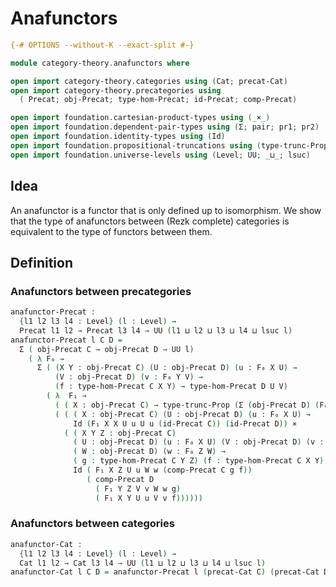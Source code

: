 # Anafunctors

```agda
{-# OPTIONS --without-K --exact-split #-}

module category-theory.anafunctors where

open import category-theory.categories using (Cat; precat-Cat)
open import category-theory.precategories using
  ( Precat; obj-Precat; type-hom-Precat; id-Precat; comp-Precat)

open import foundation.cartesian-product-types using (_×_)
open import foundation.dependent-pair-types using (Σ; pair; pr1; pr2)
open import foundation.identity-types using (Id)
open import foundation.propositional-truncations using (type-trunc-Prop)
open import foundation.universe-levels using (Level; UU; _⊔_; lsuc)
```

## Idea

An anafunctor is a functor that is only defined up to isomorphism. We show that the type of anafunctors between (Rezk complete) categories is equivalent to the type of functors between them.

## Definition

### Anafunctors between precategories

```agda
anafunctor-Precat :
  {l1 l2 l3 l4 : Level} (l : Level) →
  Precat l1 l2 → Precat l3 l4 → UU (l1 ⊔ l2 ⊔ l3 ⊔ l4 ⊔ lsuc l)
anafunctor-Precat l C D =
  Σ ( obj-Precat C → obj-Precat D → UU l)
    ( λ F₀ →
      Σ ( (X Y : obj-Precat C) (U : obj-Precat D) (u : F₀ X U) →
          (V : obj-Precat D) (v : F₀ Y V) →
          (f : type-hom-Precat C X Y) → type-hom-Precat D U V)
        ( λ  F₁ →
          ( ( X : obj-Precat C) → type-trunc-Prop (Σ (obj-Precat D) (F₀ X))) ×
          ( ( ( X : obj-Precat C) (U : obj-Precat D) (u : F₀ X U) →
              Id (F₁ X X U u U u (id-Precat C)) (id-Precat D)) ×
            ( ( X Y Z : obj-Precat C)
              ( U : obj-Precat D) (u : F₀ X U) (V : obj-Precat D) (v : F₀ Y V)
              ( W : obj-Precat D) (w : F₀ Z W) →
              ( g : type-hom-Precat C Y Z) (f : type-hom-Precat C X Y) →
              Id ( F₁ X Z U u W w (comp-Precat C g f))
                 ( comp-Precat D
                   ( F₁ Y Z V v W w g)
                   ( F₁ X Y U u V v f))))))
```

### Anafunctors between categories

```agda
anafunctor-Cat :
  {l1 l2 l3 l4 : Level} (l : Level) →
  Cat l1 l2 → Cat l3 l4 → UU (l1 ⊔ l2 ⊔ l3 ⊔ l4 ⊔ lsuc l)
anafunctor-Cat l C D = anafunctor-Precat l (precat-Cat C) (precat-Cat D)
```

